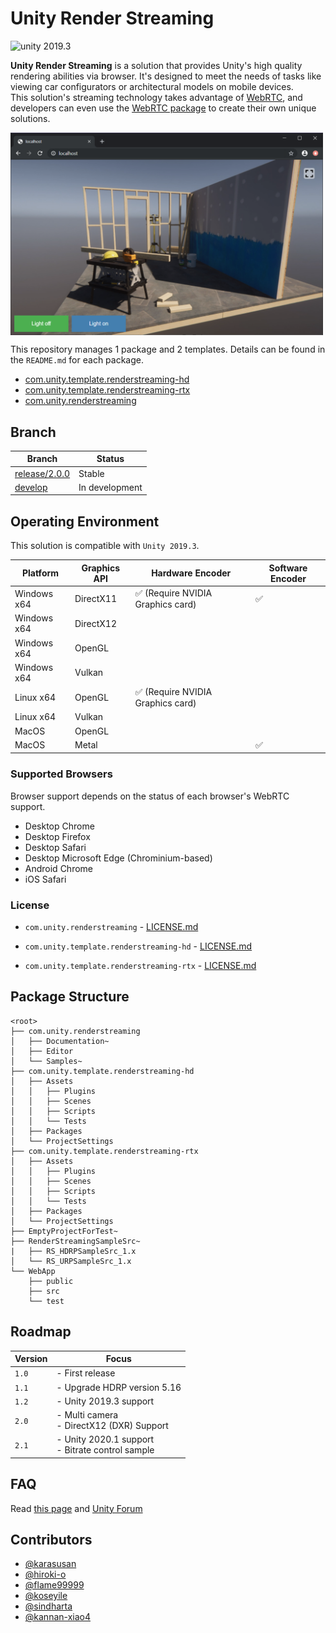 # Unity Render Streaming

<img src="https://img.shields.io/badge/unity-2019.3-green.svg?style=flat-square" alt="unity 2019.3">

**Unity Render Streaming** is a solution that provides Unity's high quality rendering abilities via browser. It's designed to meet the needs of tasks like viewing car configurators or architectural models on mobile devices.  
This solution's streaming technology takes advantage of [WebRTC](https://webrtc.org/), and developers can even use the [WebRTC package](https://github.com/Unity-Technologies/com.unity.webrtc) to create their own unique solutions. 

<img src="com.unity.renderstreaming/Documentation~/images/browser_hdrpscene.png" width=500 align=center>

This repository manages 1 package and 2 templates. Details can be found in the `README.md` for each package.

- [com.unity.template.renderstreaming-hd](com.unity.template.renderstreaming-hd/Packages/com.unity.template.renderstreaming-hd/README.md)
- [com.unity.template.renderstreaming-rtx](com.unity.template.renderstreaming-hd/Packages/com.unity.template.renderstreaming-rtx/README.md)
- [com.unity.renderstreaming](com.unity.renderstreaming/README.md)

## Branch

| Branch                                                                                         | Status         |
| ---------------------------------------------------------------------------------------------- | -------------- |
| [release/2.0.0](https://github.com/Unity-Technologies/UnityRenderStreaming/tree/release/2.0.0) | Stable         |
| [develop](https://github.com/Unity-Technologies/UnityRenderStreaming/tree/develop)             | In development |

## Operating Environment

This solution is compatible with `Unity 2019.3`.

| Platform    | Graphics API | Hardware Encoder                                  | Software Encoder   |
| ----------- | ------------ | ------------------------------------------------- | ------------------ |
| Windows x64 | DirectX11    | :white_check_mark: (Require NVIDIA Graphics card) | :white_check_mark: | 
| Windows x64 | DirectX12    |                                                   |                    | 
| Windows x64 | OpenGL       |                                                   |                    |
| Windows x64 | Vulkan       |                                                   |                    | 
| Linux x64   | OpenGL       | :white_check_mark: (Require NVIDIA Graphics card) |                    |
| Linux x64   | Vulkan       |                                                   |                    |
| MacOS       | OpenGL       |                                                   |                    |
| MacOS       | Metal        |                                                   | :white_check_mark: |

### Supported Browsers

Browser support depends on the status of each browser's WebRTC support.

- Desktop Chrome
- Desktop Firefox
- Desktop Safari
- Desktop Microsoft Edge (Chrominium-based)
- Android Chrome
- iOS Safari

### License

- `com.unity.renderstreaming` -  [LICENSE.md](com.unity.renderstreaming/LICENSE.md)

- `com.unity.template.renderstreaming-hd` -  [LICENSE.md](com.unity.template.renderstreaming-hd/Packages/com.unity.template.renderstreaming-hd/LICENSE.md)

- `com.unity.template.renderstreaming-rtx` -  [LICENSE.md](com.unity.template.renderstreaming-hd/Packages/com.unity.template.renderstreaming-rtx/LICENSE.md)

## Package Structure

```
<root>
├── com.unity.renderstreaming
│   ├── Documentation~
│   ├── Editor
│   └── Samples~
├── com.unity.template.renderstreaming-hd
│   ├── Assets
│   │   ├── Plugins
│   │   ├── Scenes
│   │   ├── Scripts
│   │   └── Tests
│   ├── Packages
│   └── ProjectSettings
├── com.unity.template.renderstreaming-rtx
│   ├── Assets
│   │   ├── Plugins
│   │   ├── Scenes
│   │   ├── Scripts
│   │   └── Tests
│   ├── Packages
│   └── ProjectSettings
├── EmptyProjectForTest~
├── RenderStreamingSampleSrc~
|   ├── RS_HDRPSampleSrc_1.x
│   └── RS_URPSampleSrc_1.x
└── WebApp
    ├── public
    ├── src
    └── test
```

## Roadmap

| Version | Focus                                               |
| ------- | --------------------------------------------------- |
| `1.0`   | - First release                                     |
| `1.1`   | - Upgrade HDRP version 5.16                         |
| `1.2`   | - Unity 2019.3 support                              |
| `2.0`   | - Multi camera <br>- DirectX12 (DXR) Support        |
| `2.1`   | - Unity 2020.1 support <br>- Bitrate control sample |

## FAQ

Read [this page](com.unity.renderstreaming/Documentation~/en/faq.md) and [Unity Forum](https://forum.unity.com/forums/unity-render-streaming.413/)

## Contributors

- [@karasusan](https://github.com/karasusan)
- [@hiroki-o](https://github.com/hiroki-o)
- [@flame99999](https://github.com/flame99999)
- [@koseyile](https://github.com/koseyile)
- [@sindharta](https://github.com/sindharta)
- [@kannan-xiao4](https://github.com/kannan-xiao4)
